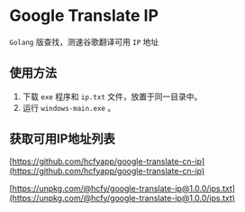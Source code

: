 # Google Translate IP

```Golang``` 版查找，测速谷歌翻译可用  ```IP``` 地址

## 使用方法

1. 下载 ```exe``` 程序和 ```ip.txt``` 文件，放置于同一目录中。
2. 运行 ```windows-main.exe``` 。

## 获取可用IP地址列表

[https://github.com/hcfyapp/google-translate-cn-ip](https://github.com/hcfyapp/google-translate-cn-ip)

[https://unpkg.com/@hcfy/google-translate-ip@1.0.0/ips.txt](https://unpkg.com/@hcfy/google-translate-ip@1.0.0/ips.txt)

